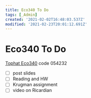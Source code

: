 ```yaml
---
title: Eco340 To Do
tags: [_Admin]
created: '2021-02-02T16:48:03.537Z'
modified: '2021-02-23T20:01:12.691Z'
---
```


# Eco340 To Do

[Tophat Eco340](https://app.tophat.com/e/054232) code 054232 
- [ ] post slides
- [ ] Reading and HW
- [ ] Krugman assignment
- [ ] video on Ricardian
